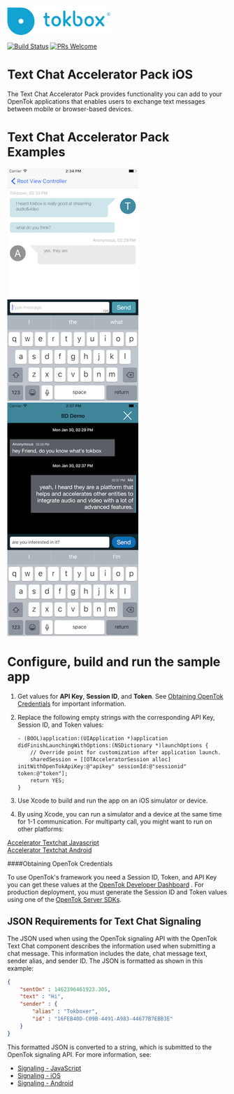 ![logo](./tokbox-logo.png)

[![Build Status](https://travis-ci.com/opentok/accelerator-textchat-ios.svg?token=Bgz48rVAyAihVsymz2iz&branch=master)](https://travis-ci.com/opentok/accelerator-textchat-ios)
[![PRs Welcome](https://img.shields.io/badge/PRs-welcome-brightgreen.svg)](http://makeapullrequest.com)

# Text Chat Accelerator Pack iOS <br/>

The Text Chat Accelerator Pack provides functionality you can add to your OpenTok applications that enables users to exchange text messages between mobile or browser-based devices.

# Text Chat Accelerator Pack Examples <br/>

![default](./default.png) ![custom](./custom.png)

# Configure, build and run the sample app <br/>

1. Get values for **API Key**, **Session ID**, and **Token**. See [Obtaining OpenTok Credentials](#obtaining-opentok-credentials) for important information.

1. Replace the following empty strings with the corresponding API Key, Session ID, and Token values:

    ```objc
    - (BOOL)application:(UIApplication *)application didFinishLaunchingWithOptions:(NSDictionary *)launchOptions {
        // Override point for customization after application launch.
        sharedSession = [[OTAcceleratorSession alloc] initWithOpenTokApiKey:@"apikey" sessionId:@"sessionid" token:@"token"];
        return YES;
    }
    ```

1. Use Xcode to build and run the app on an iOS simulator or device.

1. By using Xcode, you can run a simulator and a device at the same time for 1-1 communication. For multiparty call, you might want to run on other platforms:

[Accelerator Textchat Javascript](https://github.com/opentok/accelerator-textchat-js) <br />
[Accelerator Textchat Android](https://github.com/opentok/accelerator-textchat-android)

####Obtaining OpenTok Credentials

To use OpenTok's framework you need a Session ID, Token, and API Key you can get these values at the [OpenTok Developer Dashboard](https://dashboard.tokbox.com/) . For production deployment, you must generate the Session ID and Token values using one of the [OpenTok Server SDKs](https://tokbox.com/developer/sdks/server/).

## JSON Requirements for Text Chat Signaling

The JSON used when using the OpenTok signaling API with the OpenTok Text Chat component describes the information used when submitting a chat message. This information includes the date, chat message text, sender alias, and sender ID. The JSON is formatted as shown in this example:

```json
{
    "sentOn" : 1462396461923.305,
    "text" : "Hi",
    "sender" : {
        "alias" : "Tokboxer",
        "id" : "16FEB40D-C09B-4491-A983-44677B7EBB3E"
    }
}
```

This formatted JSON is converted to a string, which is submitted to the OpenTok signaling API. For more information, see:

- [Signaling - JavaScript](https://tokbox.com/developer/guides/signaling/js/)
- [Signaling - iOS](https://tokbox.com/developer/guides/signaling/ios/)
- [Signaling - Android](https://tokbox.com/developer/guides/signaling/android/)
